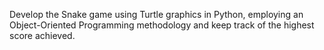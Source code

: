 Develop the Snake game using Turtle graphics in Python, employing an Object-Oriented Programming methodology and keep track of the highest score achieved.
